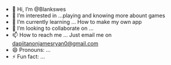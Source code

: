- 👋 Hi, I’m @Blankswes
- 👀 I’m interested in ...playing and knowing more abount games
- 🌱 I’m currently learning ... How to make my own app
- 💞️ I’m looking to collaborate on ...
- 📫 How to reach me ... Just email me on dapiitanonjamesryan0@gmail.com 
- 😄 Pronouns: ...
- ⚡ Fun fact: ...

<!---
Blankswes/Blankswes is a ✨ special ✨ repository because its `README.md` (this file) appears on your GitHub profile.
You can click the Preview link to take a look at your changes.
--->
